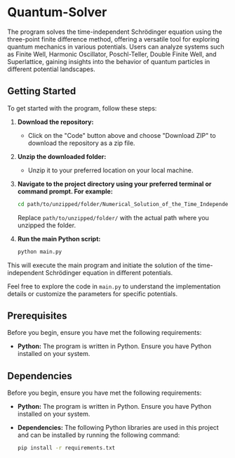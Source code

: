 # Quantum-Solver

The program solves the time-independent Schrödinger equation using the three-point finite difference method, offering a versatile tool for exploring quantum mechanics in various potentials. 
Users can analyze systems such as Finite Well, Harmonic Oscillator, Poschl-Teller, Double Finite Well, and Superlattice, gaining insights into the behavior of quantum particles in different 
potential landscapes.

## Getting Started

To get started with the program, follow these steps:

1. **Download the repository:**
   - Click on the "Code" button above and choose "Download ZIP" to download the repository as a zip file.

2. **Unzip the downloaded folder:**
   - Unzip it to your preferred location on your local machine.

3. **Navigate to the project directory using your preferred terminal or command prompt. For example:**

    ```bash
    cd path/to/unzipped/folder/Numerical_Solution_of_the_Time_Independent_Schrodinger_Equation
    ```

   Replace `path/to/unzipped/folder/` with the actual path where you unzipped the folder.

4. **Run the main Python script:**

    ```bash
    python main.py
    ```

This will execute the main program and initiate the solution of the time-independent Schrödinger equation in different potentials.

Feel free to explore the code in `main.py` to understand the implementation details or customize the parameters for specific potentials.


## Prerequisites

Before you begin, ensure you have met the following requirements:

- **Python:** The program is written in Python. Ensure you have Python installed on your system.

## Dependencies

Before you begin, ensure you have met the following requirements:

- **Python:** The program is written in Python. Ensure you have Python installed on your system.

- **Dependencies:** The following Python libraries are used in this project and can be installed by running the following command:

  ```bash
  pip install -r requirements.txt
  
